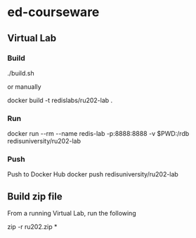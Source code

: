 # ed-courseware

## Virtual Lab

### Build
./build.sh

or manually

docker build -t redislabs/ru202-lab .

### Run
docker run --rm --name redis-lab -p:8888:8888 -v $PWD:/rdb redisuniversity/ru202-lab

### Push
Push to Docker Hub
docker push redisuniversity/ru202-lab

## Build zip file
From a running Virtual Lab, run the following

zip -r ru202.zip *
